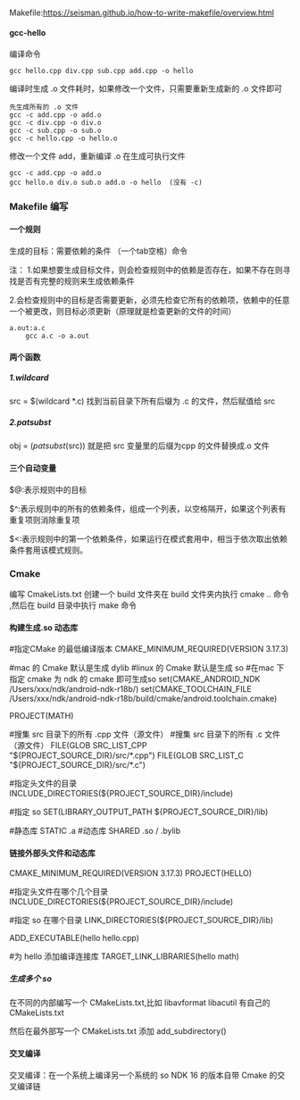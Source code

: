 ####
Makefile:https://seisman.github.io/how-to-write-makefile/overview.html


#### gcc-hello
编译命令
```
gcc hello.cpp div.cpp sub.cpp add.cpp -o hello 
```

编译时生成 .o 文件耗时，如果修改一个文件，只需要重新生成新的 .o 文件即可
```
先生成所有的 .o 文件
gcc -c add.cpp -o add.o
gcc -c div.cpp -o div.o
gcc -c sub.cpp -o sub.o
gcc -c hello.cpp -o hello.o

```

修改一个文件 add，重新编译 .o 在生成可执行文件
```
gcc -c add.cpp -o add.o
gcc hello.o div.o sub.o add.o -o hello  (没有 -c)

```
### Makefile 编写

#### 一个规则
生成的目标：需要依赖的条件
（一个tab空格）命令

注：
1.如果想要生成目标文件，则会检查规则中的依赖是否存在，如果不存在则寻找是否有完整的规则来生成依赖条件

2.会检查规则中的目标是否需要更新，必须先检查它所有的依赖项，依赖中的任意一个被更改，则目标必须更新（原理就是检查更新的文件的时间）
```
a.out:a.c
	gcc a.c -o a.out
```
#### 两个函数
##### 1.wildcard
src = $(wildcard *.c)
找到当前目录下所有后缀为 .c 的文件，然后赋值给 src

##### 2.patsubst
obj = $(patsubst %cpp,%o,$(src))
就是把 src 变量里的后缀为cpp 的文件替换成.o 文件
#### 三个自动变量

$@:表示规则中的目标

$^:表示规则中的所有的依赖条件，组成一个列表，以空格隔开，如果这个列表有重复项则消除重复项

$<:表示规则中的第一个依赖条件，如果运行在模式套用中，相当于依次取出依赖条件套用该模式规则。



### Cmake 
编写 CmakeLists.txt 创建一个 build 文件夹在 build 文件夹内执行 cmake .. 命令 ,然后在 build 目录中执行 make 命令

#### 构建生成.so 动态库
#指定CMake 的最低编译版本
CMAKE_MINIMUM_REQUIRED(VERSION 3.17.3)



#mac 的 Cmake 默认是生成 dylib 
#linux 的 Cmake 默认是生成 so
#在mac 下指定 cmake 为 ndk 的 cmake 即可生成so
set(CMAKE_ANDROID_NDK /Users/xxx/ndk/android-ndk-r18b/)
set(CMAKE_TOOLCHAIN_FILE /Users/xxx/ndk/android-ndk-r18b/build/cmake/android.toolchain.cmake)

PROJECT(MATH)


#搜集 src 目录下的所有 .cpp 文件（源文件）
#搜集 src 目录下的所有 .c 文件（源文件）
FILE(GLOB SRC_LIST_CPP "${PROJECT_SOURCE_DIR}/src/*.cpp")
FILE(GLOB SRC_LIST_C "${PROJECT_SOURCE_DIR}/src/*.c")

#指定头文件的目录
INCLUDE_DIRECTORIES(${PROJECT_SOURCE_DIR}/include)

#指定 so 
SET(LIBRARY_OUTPUT_PATH ${PROJECT_SOURCE_DIR}/lib)


#静态库 STATIC .a 
#动态库 SHARED .so / .bylib 
#### 链接外部头文件和动态库
CMAKE_MINIMUM_REQUIRED(VERSION 3.17.3)
PROJECT(HELLO)

#指定头文件在哪个几个目录
INCLUDE_DIRECTORIES(${PROJECT_SOURCE_DIR}/include)

#指定 so 在哪个目录
LINK_DIRECTORIES(${PROJECT_SOURCE_DIR}/lib)


ADD_EXECUTABLE(hello hello.cpp)


#为 hello 添加编译连接库
TARGET_LINK_LIBRARIES(hello math)

##### 生成多个 so
在不同的内部编写一个 CMakeLists.txt,比如 libavformat libacutil 有自己的 CMakeLists.txt

然后在最外部写一个 CMakeLists.txt 添加
add_subdirectory()

#### 交叉编译
交叉编译：在一个系统上编译另一个系统的 so
NDK 16 的版本自带 Cmake 的交叉编译链
